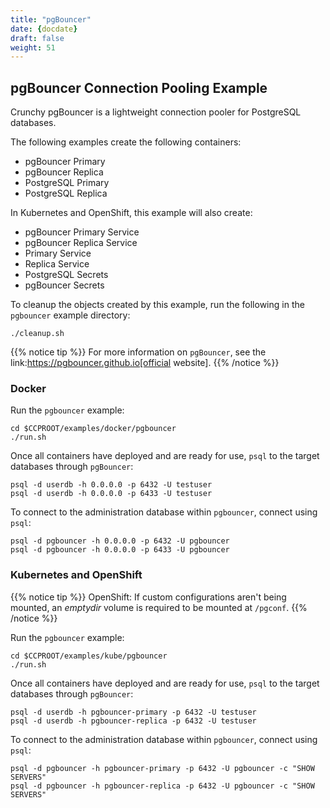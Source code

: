 ```yaml
---
title: "pgBouncer"
date: {docdate}
draft: false
weight: 51
---
```


## pgBouncer Connection Pooling Example


Crunchy pgBouncer is a lightweight connection pooler for PostgreSQL databases.

The following examples create the following containers:

  * pgBouncer Primary
  * pgBouncer Replica
  * PostgreSQL Primary
  * PostgreSQL Replica

In Kubernetes and OpenShift, this example will also create:

  * pgBouncer Primary Service
  * pgBouncer Replica Service
  * Primary Service
  * Replica Service
  * PostgreSQL Secrets
  * pgBouncer Secrets

To cleanup the objects created by this example, run the following in the `pgbouncer` example directory:

```
./cleanup.sh
```

{{% notice tip %}}
For more information on `pgBouncer`, see the link:https://pgbouncer.github.io[official website].
{{% /notice %}}

### Docker

Run the `pgbouncer` example:
```
cd $CCPROOT/examples/docker/pgbouncer
./run.sh
```

Once all containers have deployed and are ready for use, `psql` to the target
databases through `pgBouncer`:

```
psql -d userdb -h 0.0.0.0 -p 6432 -U testuser
psql -d userdb -h 0.0.0.0 -p 6433 -U testuser
```

To connect to the administration database within `pgbouncer`, connect using `psql`:

```
psql -d pgbouncer -h 0.0.0.0 -p 6432 -U pgbouncer
psql -d pgbouncer -h 0.0.0.0 -p 6433 -U pgbouncer
```

### Kubernetes and OpenShift

{{% notice tip %}}
OpenShift: If custom configurations aren't being mounted, an *emptydir* volume is required
to be mounted at `/pgconf`.
{{% /notice %}}

Run the `pgbouncer` example:
```
cd $CCPROOT/examples/kube/pgbouncer
./run.sh
```

Once all containers have deployed and are ready for use, `psql` to the target
databases through `pgBouncer`:

```
psql -d userdb -h pgbouncer-primary -p 6432 -U testuser
psql -d userdb -h pgbouncer-replica -p 6432 -U testuser
```

To connect to the administration database within `pgbouncer`, connect using `psql`:

```
psql -d pgbouncer -h pgbouncer-primary -p 6432 -U pgbouncer -c "SHOW SERVERS"
psql -d pgbouncer -h pgbouncer-replica -p 6432 -U pgbouncer -c "SHOW SERVERS"
```
